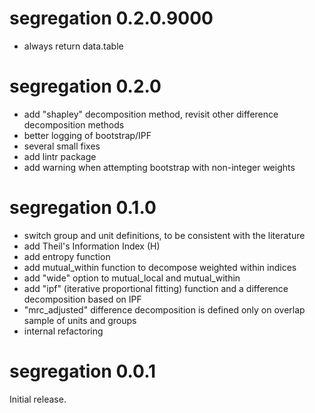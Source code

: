 # segregation 0.2.0.9000

* always return data.table

# segregation 0.2.0

* add "shapley" decomposition method, revisit other difference decomposition methods
* better logging of bootstrap/IPF
* several small fixes
* add lintr package
* add warning when attempting bootstrap with non-integer weights

# segregation 0.1.0

* switch group and unit definitions, to be consistent with the literature
* add Theil's Information Index (H)
* add entropy function
* add mutual_within function to decompose weighted within indices
* add "wide" option to mutual_local and mutual_within
* add "ipf" (iterative proportional fitting) function and a difference decomposition based on IPF
* "mrc_adjusted" difference decomposition is defined only on overlap sample of units and groups
* internal refactoring

# segregation 0.0.1

Initial release.

